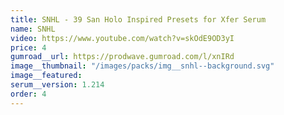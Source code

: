 ```yaml
---
title: SNHL - 39 San Holo Inspired Presets for Xfer Serum
name: SNHL
video: https://www.youtube.com/watch?v=skOdE9OD3yI
price: 4
gumroad__url: https://prodwave.gumroad.com/l/xnIRd
image__thumbnail: "/images/packs/img__snhl--background.svg"
image__featured:
serum__version: 1.214
order: 4
---
```

